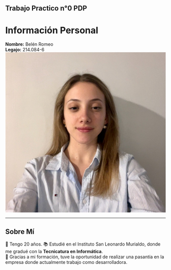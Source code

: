 ## Trabajo Practico n°0 PDP

# Información Personal  
**Nombre:** Belén Romeo  
**Legajo:** 214.084-6
![Foto de Perfil](./fotoPerfil.jpeg)

---

## Sobre Mí  
📌 Tengo 20 años.
📚 Estudié en el Instituto San Leonardo Murialdo, donde me gradué con la **Tecnicatura en Informática**.  
💼 Gracias a mi formación, tuve la oportunidad de realizar una pasantía en la empresa donde actualmente trabajo como desarrolladora.  


